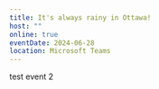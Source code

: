 ```yaml
---
title: It's always rainy in Ottawa!
host: ""
online: true
eventDate: 2024-06-28
location: Microsoft Teams
---
```

test event 2
